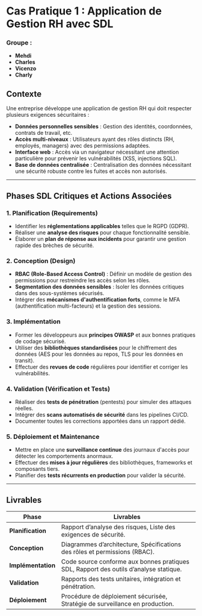 
# Cas Pratique 1 : Application de Gestion RH avec SDL

### Groupe :
- **Mehdi**
- **Charles**
- **Vicenzo**
- **Charly**

## Contexte
Une entreprise développe une application de gestion RH qui doit respecter plusieurs exigences sécuritaires :
- **Données personnelles sensibles** : Gestion des identités, coordonnées, contrats de travail, etc.
- **Accès multi-niveaux** : Utilisateurs ayant des rôles distincts (RH, employés, managers) avec des permissions adaptées.
- **Interface web** : Accès via un navigateur nécessitant une attention particulière pour prévenir les vulnérabilités (XSS, injections SQL).
- **Base de données centralisée** : Centralisation des données nécessitant une sécurité robuste contre les fuites et accès non autorisés.

---

## Phases SDL Critiques et Actions Associées

### 1. **Planification (Requirements)**
- Identifier les **réglementations applicables** telles que le RGPD (GDPR).
- Réaliser une **analyse des risques** pour chaque fonctionnalité sensible.
- Élaborer un **plan de réponse aux incidents** pour garantir une gestion rapide des brèches de sécurité.

### 2. **Conception (Design)**
- **RBAC (Role-Based Access Control)** : Définir un modèle de gestion des permissions pour restreindre les accès selon les rôles.
- **Segmentation des données sensibles** : Isoler les données critiques dans des sous-systèmes sécurisés.
- Intégrer des **mécanismes d'authentification forts**, comme le MFA (authentification multi-facteurs) et la gestion des sessions.

### 3. **Implémentation**
- Former les développeurs aux **principes OWASP** et aux bonnes pratiques de codage sécurisé.
- Utiliser des **bibliothèques standardisées** pour le chiffrement des données (AES pour les données au repos, TLS pour les données en transit).
- Effectuer des **revues de code** régulières pour identifier et corriger les vulnérabilités.

### 4. **Validation (Vérification et Tests)**
- Réaliser des **tests de pénétration** (pentests) pour simuler des attaques réelles.
- Intégrer des **scans automatisés de sécurité** dans les pipelines CI/CD.
- Documenter toutes les corrections apportées dans un rapport dédié.

### 5. **Déploiement et Maintenance**
- Mettre en place une **surveillance continue** des journaux d'accès pour détecter les comportements anormaux.
- Effectuer des **mises à jour régulières** des bibliothèques, frameworks et composants tiers.
- Planifier des **tests récurrents en production** pour valider la sécurité.

---

## Livrables
| **Phase**         | **Livrables**                                                     |
|--------------------|-------------------------------------------------------------------|
| **Planification**  | Rapport d’analyse des risques, Liste des exigences de sécurité.  |
| **Conception**     | Diagrammes d’architecture, Spécifications des rôles et permissions (RBAC). |
| **Implémentation** | Code source conforme aux bonnes pratiques SDL, Rapport des outils d’analyse statique. |
| **Validation**     | Rapports des tests unitaires, intégration et pénétration.         |
| **Déploiement**    | Procédure de déploiement sécurisée, Stratégie de surveillance en production. |
